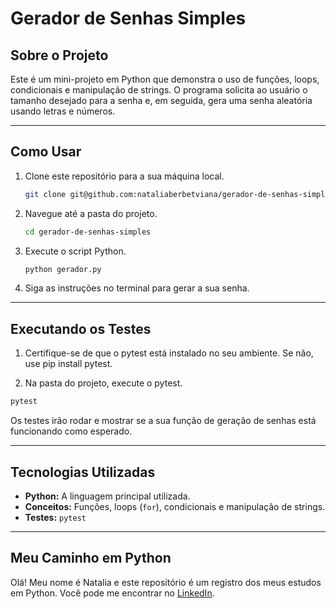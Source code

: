 # Gerador de Senhas Simples

## Sobre o Projeto

Este é um mini-projeto em Python que demonstra o uso de funções, loops, condicionais e manipulação de strings. O programa solicita ao usuário o tamanho desejado para a senha e, em seguida, gera uma senha aleatória usando letras e números.

---

## Como Usar

1.  Clone este repositório para a sua máquina local.
    ```bash
    git clone git@github.com:nataliaberbetviana/gerador-de-senhas-simples.git
    ```

2.  Navegue até a pasta do projeto.
    ```bash
    cd gerador-de-senhas-simples
    ```

3.  Execute o script Python.
    ```bash
    python gerador.py
    ```

4.  Siga as instruções no terminal para gerar a sua senha.
---

## Executando os Testes
1. Certifique-se de que o pytest está instalado no seu ambiente. Se não, use pip install pytest.

2. Na pasta do projeto, execute o pytest.
```bash
pytest
```

Os testes irão rodar e mostrar se a sua função de geração de senhas está funcionando como esperado.

---

## Tecnologias Utilizadas

* **Python:** A linguagem principal utilizada.
* **Conceitos:** Funções, loops (`for`), condicionais e manipulação de strings.
* **Testes:** `pytest`

---

## Meu Caminho em Python
Olá! Meu nome é Natalia e este repositório é um registro dos meus estudos em Python. Você pode me encontrar no [LinkedIn](https://www.linkedin.com/in/nataliaberbetviana).